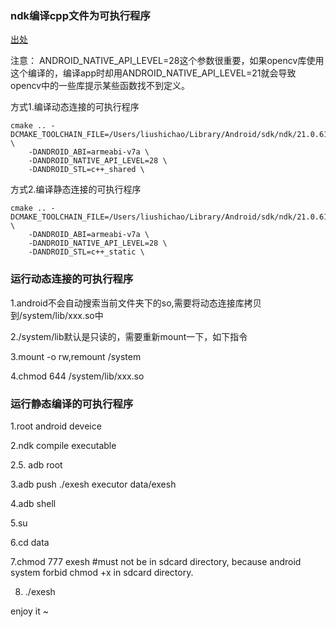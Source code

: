 ### ndk编译cpp文件为可执行程序

[出处](https://developer.android.com/ndk/guides/cmake#命令行)

注意： ANDROID_NATIVE_API_LEVEL=28这个参数很重要，如果opencv库使用这个编译的，编译app时却用ANDROID_NATIVE_API_LEVEL=21就会导致opencv中的一些库提示某些函数找不到定义。


方式1.编译动态连接的可执行程序

```
cmake .. -DCMAKE_TOOLCHAIN_FILE=/Users/liushichao/Library/Android/sdk/ndk/21.0.6113669/build/cmake/android.toolchain.cmake \
	-DANDROID_ABI=armeabi-v7a \
	-DANDROID_NATIVE_API_LEVEL=28 \
	-DANDROID_STL=c++_shared \
```

方式2.编译静态连接的可执行程序

```
cmake .. -DCMAKE_TOOLCHAIN_FILE=/Users/liushichao/Library/Android/sdk/ndk/21.0.6113669/build/cmake/android.toolchain.cmake \
	-DANDROID_ABI=armeabi-v7a \
	-DANDROID_NATIVE_API_LEVEL=28 \
	-DANDROID_STL=c++_static \
```

### 运行动态连接的可执行程序

1.android不会自动搜索当前文件夹下的so,需要将动态连接库拷贝到/system/lib/xxx.so中

2./system/lib默认是只读的，需要重新mount一下，如下指令

3.mount -o rw,remount /system

4.chmod 644 /system/lib/xxx.so

### 运行静态编译的可执行程序

1.root android deveice

2.ndk compile executable

2.5. adb root

3.adb push ./exesh executor data/exesh

4.adb shell 

5.su

6.cd data

7.chmod 777 exesh #must not be in sdcard directory, because android system forbid chmod +x in sdcard directory.

8. ./exesh

enjoy it ~



